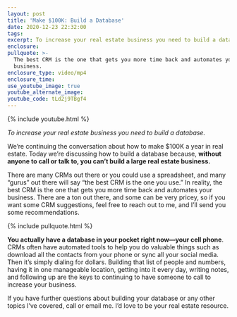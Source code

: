 ```yaml
---
layout: post
title: 'Make $100K: Build a Database'
date: 2020-12-23 22:32:00
tags:
excerpt: To increase your real estate business you need to build a database.
enclosure:
pullquote: >-
  The best CRM is the one that gets you more time back and automates your
  business.
enclosure_type: video/mp4
enclosure_time:
use_youtube_image: true
youtube_alternate_image:
youtube_code: tLd2j9TBgf4
---
```

{% include youtube.html %}

*To increase your real estate business you need to build a database.*

We’re continuing the conversation about how to make $100K a year in real estate. Today we’re discussing how to build a database because, **without anyone to call or talk to, you can’t build a large real estate business.**

There are many CRMs out there or you could use a spreadsheet, and many “gurus” out there will say “the best CRM is the one you use.” In reality, the best CRM is the one that gets you more time back and automates your business. There are a ton out there, and some can be very pricey, so if you want some CRM suggestions, feel free to reach out to me, and I’ll send you some recommendations.

{% include pullquote.html %}

**You actually have a database in your pocket right now—your cell phone**. CRMs often have automated tools to help you do valuable things such as download all the contacts from your phone or sync all your social media. Then it’s simply dialing for dollars. Building that list of people and numbers, having it in one manageable location, getting into it every day, writing notes, and following up are the keys to continuing to have someone to call to increase your business.

If you have further questions about building your database or any other topics I’ve covered, call or email me. I’d love to be your real estate resource.
